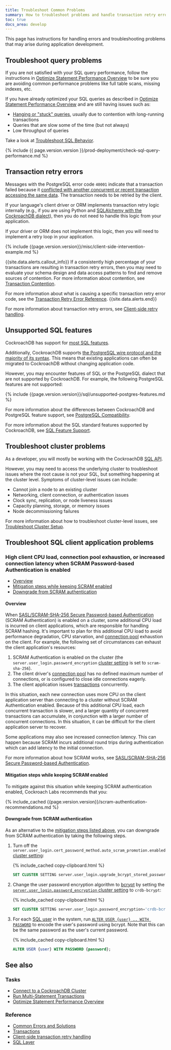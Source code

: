 ```yaml
---
title: Troubleshoot Common Problems
summary: How to troubleshoot problems and handle transaction retry errors during application development
toc: true
docs_area: develop
---
```


This page has instructions for handling errors and troubleshooting problems that may arise during application development.

## Troubleshoot query problems

If you are not satisfied with your SQL query performance, follow the instructions in [Optimize Statement Performance Overview][fast] to be sure you are avoiding common performance problems like full table scans, missing indexes, etc.

If you have already optimized your SQL queries as described in [Optimize Statement Performance Overview][fast] and are still having issues such as:

- [Hanging or "stuck" queries](query-behavior-troubleshooting.html#hanging-or-stuck-queries), usually due to contention with long-running transactions
- Queries that are slow some of the time (but not always)
- Low throughput of queries

Take a look at [Troubleshoot SQL Behavior](query-behavior-troubleshooting.html).

{% include {{ page.version.version }}/prod-deployment/check-sql-query-performance.md %}

## Transaction retry errors

Messages with the PostgreSQL error code `40001` indicate that a transaction failed because it [conflicted with another concurrent or recent transaction accessing the same data](performance-best-practices-overview.html#transaction-contention). The transaction needs to be retried by the client.

If your language's client driver or ORM implements transaction retry logic internally (e.g., if you are using Python and [SQLAlchemy with the CockroachDB dialect](build-a-python-app-with-cockroachdb-sqlalchemy.html)), then you do not need to handle this logic from your application.

If your driver or ORM does not implement this logic, then you will need to implement a retry loop in your application.

{% include {{page.version.version}}/misc/client-side-intervention-example.md %}

{{site.data.alerts.callout_info}}
If a consistently high percentage of your transactions are resulting in transaction retry errors, then you may need to evaluate your schema design and data access patterns to find and remove sources of contention. For more information about contention, see [Transaction Contention](performance-best-practices-overview.html#transaction-contention).

For more information about what is causing a specific transaction retry error code, see the [Transaction Retry Error Reference](transaction-retry-error-reference.html#transaction-retry-error-reference).
{{site.data.alerts.end}}

For more information about transaction retry errors, see [Client-side retry handling](transaction-retry-error-reference.html#client-side-retry-handling).

## Unsupported SQL features

CockroachDB has support for [most SQL features](sql-feature-support.html).

Additionally, CockroachDB supports [the PostgreSQL wire protocol and the majority of its syntax](postgresql-compatibility.html). This means that existing applications can often be migrated to CockroachDB without changing application code.

However, you may encounter features of SQL or the PostgreSQL dialect that are not supported by CockroachDB. For example, the following PostgreSQL features are not supported:

{% include {{page.version.version}}/sql/unsupported-postgres-features.md %}

For more information about the differences between CockroachDB and PostgreSQL feature support, see [PostgreSQL Compatibility](postgresql-compatibility.html).

For more information about the SQL standard features supported by CockroachDB, see [SQL Feature Support](sql-feature-support.html).

## Troubleshoot cluster problems

As a developer, you will mostly be working with the CockroachDB [SQL API](sql-statements.html).

However, you may need to access the underlying cluster to troubleshoot issues where the root cause is not your SQL, but something happening at the cluster level. Symptoms of cluster-level issues can include:

- Cannot join a node to an existing cluster
- Networking, client connection, or authentication issues
- Clock sync, replication, or node liveness issues
- Capacity planning, storage, or memory issues
- Node decommissioning failures

For more information about how to troubleshoot cluster-level issues, see [Troubleshoot Cluster Setup](cluster-setup-troubleshooting.html).

## Troubleshoot SQL client application problems

<a name="scram-client-troubleshooting"></a>

### High client CPU load, connection pool exhaustion, or increased connection latency when SCRAM Password-based Authentication is enabled

+ [Overview](#overview)
+ [Mitigation steps while keeping SCRAM enabled](#mitigation-steps-while-keeping-scram-enabled)
+ [Downgrade from SCRAM authentication](#downgrade-from-scram-authentication)

#### Overview

When [SASL/SCRAM-SHA-256 Secure Password-based Authentication](security-reference/scram-authentication.html) (SCRAM Authentication) is enabled on a cluster, some additional CPU load is incurred on client applications, which are responsible for handling SCRAM hashing. It's important to plan for this additional CPU load to avoid performance degradation, CPU starvation, and [connection pool](connection-pooling.html) exhaustion on the client. For example, the following set of circumstances can exhaust the client application's resources:

1. SCRAM Authentication is enabled on the cluster (the `server.user_login.password_encryption` [cluster setting](cluster-settings.html#setting-server-user-login-password-encryption) is set to `scram-sha-256`).
1. The client driver's [connection pool](connection-pooling.html) has no defined maximum number of connections, or is configured to close idle connections eagerly.
1. The client application issues [transactions](transactions.html) concurrently.

In this situation, each new connection uses more CPU on the client application server than connecting to a cluster without SCRAM Authentication enabled. Because of this additional CPU load, each concurrent transaction is slower, and a larger quantity of concurrent transactions can accumulate, in conjunction with a larger number of concurrent connections. In this situation, it can be difficult for the client application server to recover.

Some applications may also see increased connection latency. This can happen because SCRAM incurs additional round trips during authentication which can add latency to the initial connection.

For more information about how SCRAM works, see [SASL/SCRAM-SHA-256 Secure Password-based Authentication](security-reference/scram-authentication.html).

#### Mitigation steps while keeping SCRAM enabled

To mitigate against this situation while keeping SCRAM authentication enabled, Cockroach Labs recommends that you:

{% include_cached {{page.version.version}}/scram-authentication-recommendations.md %}

#### Downgrade from SCRAM authentication

As an alternative to the [mitigation steps listed above](#mitigation-steps-while-keeping-scram-enabled), you can downgrade from SCRAM authentication by taking the following steps.

1. Turn off the `server.user_login.cert_password_method.auto_scram_promotion.enabled` [cluster setting](cluster-settings.html#setting-server-user-login-cert-password-method-auto-scram-promotion-enabled):

    {% include_cached copy-clipboard.html %}
    ~~~ sql
    SET CLUSTER SETTING server.user_login.upgrade_bcrypt_stored_passwords_to_scram.enabled = false;
    ~~~

1. Change the user password encryption algorithm to [bcrypt](https://en.wikipedia.org/wiki/Bcrypt) by setting the [`server.user_login.password_encryption` cluster setting](cluster-settings.html#setting-server-user-login-password-encryption) to `crdb-bcrypt`:

    {% include_cached copy-clipboard.html %}
    ~~~ sql
    SET CLUSTER SETTING server.user_login.password_encryption='crdb-bcrypt';
    ~~~

1. For each [SQL user](create-user.html) in the system, run [`ALTER USER {user} .. WITH PASSWORD`](alter-user.html#change-a-users-password) to encode the user's password using bcrypt.  Note that this can be the same password as the user's current password.

    {% include_cached copy-clipboard.html %}
    ~~~ sql
    ALTER USER {user} WITH PASSWORD {password};
    ~~~

## See also

### Tasks

- [Connect to a CockroachDB Cluster](connect-to-the-database.html)
- [Run Multi-Statement Transactions](run-multi-statement-transactions.html)
- [Optimize Statement Performance Overview][fast]

### Reference

- [Common Errors and Solutions](common-errors.html)
- [Transactions](transactions.html)
- [Client-side transaction retry handling](transaction-retry-error-reference.html#client-side-retry-handling)
- [SQL Layer][sql]

<!-- Reference Links -->

[sql]: architecture/sql-layer.html
[fast]: make-queries-fast.html
